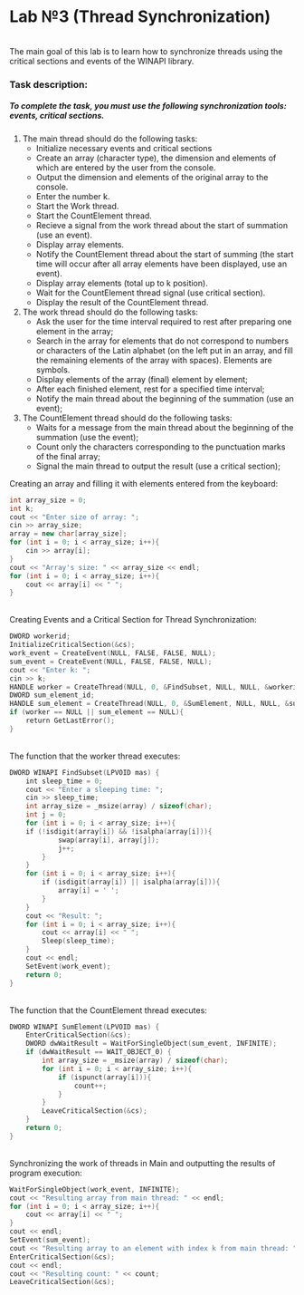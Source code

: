 # Lab №3 (Thread Synchronization)
<br>
The main goal of this lab is to learn how to synchronize threads using the critical sections and events of the WINAPI library.

### Task description:

##### To complete the task, you must use the following synchronization tools: events, critical sections.

1. The main thread should do the following tasks:
    * Initialize necessary events and critical sections
    * Create an array (character type), the dimension and elements of which are entered by the user from the console.
    * Output the dimension and elements of the original array to the console.
    * Enter the number k.
    * Start the Work thread.
    * Start the CountElement thread.
    * Recieve a signal from the work thread about the start of summation (use an event).
    * Display array elements.
    * Notify the CountElement thread about the start of summing (the start time will occur after all array elements have been displayed, use an event).
    * Display array elements (total up to k position).
    * Wait for the CountElement thread signal (use critical section).
    * Display the result of the CountElement thread.
2. The work thread should do the following tasks:
    * Ask the user for the time interval required to rest after preparing one element in the array;
    * Search in the array for elements that do not correspond to numbers or characters of the Latin alphabet (on the left
    put in an array, and fill the remaining elements of the array with spaces). Elements are symbols.
    * Display elements of the array (final) element by element;
    * After each finished element, rest for a specified time interval;
    * Notify the main thread about the beginning of the summation (use an event);
3. The CountElement thread should do the following tasks:
    * Waits for a message from the main thread about the beginning of the summation (use the event);
    * Count only the characters corresponding to the punctuation marks of the final array;
    * Signal the main thread to output the result (use a critical section); <span class="colour" style="color:var(--vscode-markdown-wysList)"></span>

Creating an array and filling it with elements entered from the keyboard:

``` cpp
int array_size = 0;
int k;
cout << "Enter size of array: ";
cin >> array_size;
array = new char[array_size];
for (int i = 0; i < array_size; i++){ 
    cin >> array[i];
}
cout << "Array's size: " << array_size << endl;
for (int i = 0; i < array_size; i++){ 
    cout << array[i] << " ";
}
```
<br>
Creating Events and a Critical Section for Thread Synchronization:
<br>

``` cpp
DWORD workerid;
InitializeCriticalSection(&cs);
work_event = CreateEvent(NULL, FALSE, FALSE, NULL);
sum_event = CreateEvent(NULL, FALSE, FALSE, NULL);
cout << "Enter k: ";
cin >> k;
HANDLE worker = CreateThread(NULL, 0, &FindSubset, NULL, NULL, &workerid);
DWORD sum_element_id;
HANDLE sum_element = CreateThread(NULL, 0, &SumElement, NULL, NULL, &sum_element_id);
if (worker == NULL || sum_element == NULL){ 
    return GetLastError();
}
```
<br>
The function that the worker thread executes:
<br>

``` cpp
DWORD WINAPI FindSubset(LPVOID mas) {
    int sleep_time = 0;
    cout << "Enter a sleeping time: ";
    cin >> sleep_time;
    int array_size = _msize(array) / sizeof(char);
    int j = 0;
    for (int i = 0; i < array_size; i++){ 
    if (!isdigit(array[i]) && !isalpha(array[i])){
            swap(array[i], array[j]);
            j++;
        } 
    }
    for (int i = 0; i < array_size; i++){
        if (isdigit(array[i]) || isalpha(array[i])){
            array[i] = ' ';
        } 
    }
    cout << "Result: ";
    for (int i = 0; i < array_size; i++){ 
        cout << array[i] << " ";
        Sleep(sleep_time);
    } 
    cout << endl;
    SetEvent(work_event);
    return 0;
}
```
<br>
The function that the CountElement thread executes:
<br>

``` cpp
DWORD WINAPI SumElement(LPVOID mas) {
    EnterCriticalSection(&cs);
    DWORD dwWaitResult = WaitForSingleObject(sum_event, INFINITE);
    if (dwWaitResult == WAIT_OBJECT_0) {
        int array_size = _msize(array) / sizeof(char);
        for (int i = 0; i < array_size; i++){ 
            if (ispunct(array[i])){
                count++;
            }
        }
        LeaveCriticalSection(&cs);
    } 
    return 0;
}
```
<br>
Synchronizing the work of threads in Main and outputting the results of program execution:
<br>

``` cpp
WaitForSingleObject(work_event, INFINITE);
cout << "Resulting array from main thread: " << endl;
for (int i = 0; i < array_size; i++){ 
    cout << array[i] << " ";
}
cout << endl;
SetEvent(sum_event);
cout << "Resulting array to an element with index k from main thread: ";
EnterCriticalSection(&cs);
cout << endl;
cout << "Resulting count: " << count;
LeaveCriticalSection(&cs);
```

<span class="colour" style="color:rgb(204, 120, 50)"></span>